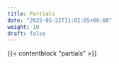 ```yaml
---
title: Partials
date: "2025-05-22T11:02:05+06:00"
weight: 10
draft: false
---
```


{{< contentblock "partials" >}}

